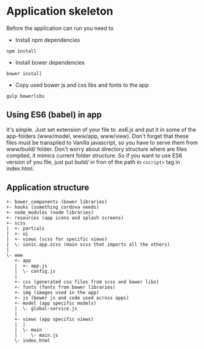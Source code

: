 Application skeleton
=============================

Before the application can run you need to

* Install npm dependencies
```
npm install
```
* Install bower dependencies
```
bower install
```
* Copy used bower js and css libs and fonts to the app
```
gulp bowerlibs
```

Using ES6 (babel) in app
------------------------
It's simple. Just set extension of your file to .es6.js and put it in some of the app-folders (www/model, www/app, www/view).
Don't forget that these files must be transpiled to Vanilla javascript, so you have to serve them from www/build/ folder.
Don't worry about directory structure where are files compiled, it mimics current folder structure.
So if you want to use ES6 version of you file, just put build/ in fron of the path in ```<script>``` tag in index.html.

Application structure
---------------------
```
+- bower_components (bower libraries)
+- hooks (something cordova needs)
+- node_modules (node libraries)
+- resources (app icons and splash screens)
+- scss
|  +- partials
|  +- ui
|  +- views (scss for specific views)
|  \- ionic.app.scss (main scss that imports all the others)
|
\- www
   +- app
   |  +- app.js
   |  \- config.js
   |
   +- css (generated css files from scss and bower libs)
   +- fonts (fonts from bower libraries)
   +- img (images used in the app)
   +- js (bower js and code used across apps)
   +- model (app specific models)
   |  \- global-service.js
   |
   +- views (app specific views)
   |  |
   |  \- main
   |     \- main.js
   \- index.html
```